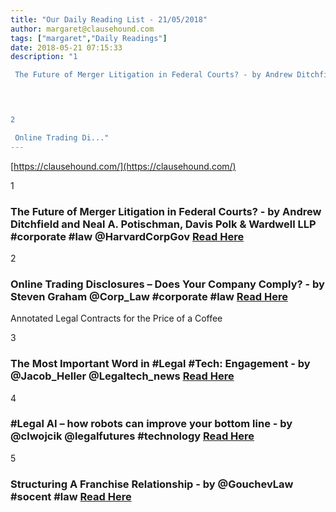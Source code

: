 ```yaml
---
title: "Our Daily Reading List - 21/05/2018"
author: margaret@clausehound.com
tags: ["margaret","Daily Readings"]
date: 2018-05-21 07:15:33
description: "1

 The Future of Merger Litigation in Federal Courts? - by Andrew Ditchfield and Neal A. Potischman, Davis Polk & Wardwell LLP #corporate #law @HarvardCorpGov  Read Here

 


2

 Online Trading Di..."
---
```


[https://clausehound.com/](https://clausehound.com/)

1

###  The Future of Merger Litigation in Federal Courts? - by Andrew Ditchfield and Neal A. Potischman, Davis Polk & Wardwell LLP #corporate #law @HarvardCorpGov  [Read Here](https://corpgov.law.harvard.edu/2018/05/07/the-future-of-merger-litigation-in-federal-courts/)

 

2

###  Online Trading Disclosures – Does Your Company Comply? - by Steven Graham @Corp_Law #corporate #law [Read Here](http://www.mondaq.com/uk/x/699652/Compliance/Online+Trading+Disclosures+Does+Your+Company+Comply)

Annotated Legal Contracts
for the Price of a Coffee

3

###  The Most Important Word in #Legal #Tech: Engagement - by @Jacob_Heller @Legaltech_news  [Read Here](https://www.law.com/legaltechnews/2018/05/09/the-most-important-word-in-legal-tech-engagement/)

 

4

###  #Legal AI – how robots can improve your bottom line - by @clwojcik @legalfutures #technology [Read Here](https://www.legalfutures.co.uk/blog/legal-ai-how-robots-can-improve-your-bottom-line)

 

5

###  Structuring A Franchise Relationship - by @GouchevLaw #socent #law [Read Here](http://gouchevlaw.com/structuring-franchise-relationship/)

 